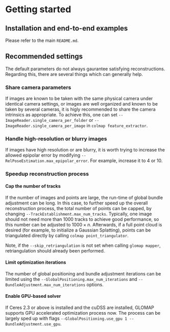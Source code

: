 # Getting started

## Installation and end-to-end examples

Please refer to the main `README.md`.

## Recommended settings

The default parameters do not always gaurantee satisfying reconstructions.
Regarding this, there are several things which can generally help.

### Share camera parameters

If images are known to be taken with the same physical camera under identical
camera settings, or images are well organized and known to be taken by several
cameras, it is higly recommended to share the camera intrinsics as appropriate.
To achieve this, one can set `--ImageReader.single_camera_per_folder` or
`--ImageReader.single_camera_per_image` in `colmap feature_extractor`.

### Handle high-resolution or blurry images

If images have high resolution or are blurry, it is worth trying to increase the
allowed epipolar error by modifying `--RelPoseEstimation.max_epipolar_error`.
For example, increase it to 4 or 10.

### Speedup reconstruction process

#### Cap the number of tracks

If the number of images and points are large, the run-time of global bundle
adjustment can be long. In this case, to further speed up the overall
reconstruction process, the total number of points can be capped, by changing
`--TrackEstablishment.max_num_tracks`. Typically, one image should not need more
than 1000 tracks to achieve good performance, so this number can be adjusted to
$1000 \times n$. Afterwards, if a full point cloud is desired (for example, to
initialize a Gaussian Splatting), points can be triangulated directly by calling
`colmap point_triangulator`.

Note, if the `--skip_retriangulation` is not set when calling `glomap mapper`,
retriangulation should already been performed.

#### Limit optimization iterations

The number of global positioning and bundle adjustment iterations can be limited
using the `--GlobalPositioning.max_num_iterations` and
`--BundleAdjustment.max_num_iterations` options. 

#### Enable GPU-based solver

If Ceres 2.3 or above is installed and the cuDSS are installed, GLOMAP supports GPU
accelerated optimization process now. The process can be largely sped up with flags
`--GlobalPositioning.use_gpu 1 --BundleAdjustment.use_gpu`.
